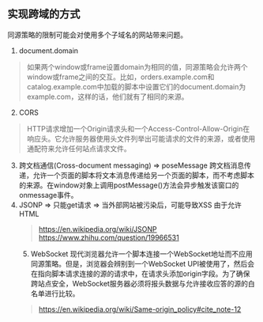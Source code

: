 ## 实现跨域的方式
同源策略的限制可能会对使用多个子域名的网站带来问题。

1. document.domain
> 如果两个window或frame设置domain为相同的值，同源策略会允许两个window或frame之间的交互。比如，orders.example.com和catalog.example.com中加载的脚本中设置它们的document.domain为example.com，这样的话，他们就有了相同的来源。
2. CORS
> HTTP请求增加一个Origin请求头和一个Access-Control-Allow-Origin在响应头。它允许服务器使用头文件列举出可能请求的文件的来源，或者使用通配符来允许任何站点请求文件。
3. 跨文档通信(Cross-document messaging) => poseMessage
跨文档消息传递，允许一个页面的脚本将文本消息传递给另一个页面的脚本，而不考虑脚本的来源。在window对象上调用postMessage()方法会异步触发该窗口的onmessage事件。
4. JSONP => 只能get请求 => 当外部网站被污染后，可能导致XSS
由于允许HTML <script>元素从其他域检索和执行内容，因此页面可以通过加载返回JSONP有效负载的资源来绕过同源策略并从其他域接收JSON数据。
P 有 填充 或 前缀 的意思
服务端需要返回包含JSONP函数的响应：
parseResponse({"Name": "Alice", "Id": 1234, "Rank": 7});

客户端的请求： <script src="http://server.example.com/Users/1234?callback=parseResponse"></script>

> https://en.wikipedia.org/wiki/JSONP
> https://www.zhihu.com/question/19966531

5. WebSocket
现代浏览器允许一个脚本连接一个WebSocket地址而不应用同源策略。但是，浏览器会辨别到一个WebSocket UPI被使用了，然后会在指向脚本请求连接的源的请求中，在请求头添加origin字段。为了确保跨站点安全，WebSocket服务器必须将报头数据与允许接收应答的源的白名单进行比较。


> https://en.wikipedia.org/wiki/Same-origin_policy#cite_note-12